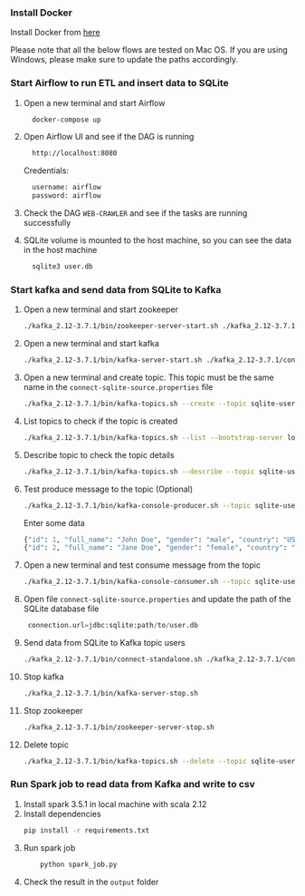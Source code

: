 ### Install Docker
Install Docker from [here](https://docs.docker.com/desktop/install/mac-install/)

Please note that all the below flows are tested on Mac OS. If you are using Windows, please make sure to update the paths accordingly.

### Start Airflow to run ETL and insert data to SQLite
1. Open a new terminal  and start Airflow
    ```bash
      docker-compose up
    ```
2. Open Airflow UI and see if the DAG is running
    ```bash
      http://localhost:8080
    ```
    Credentials:
    ```bash
      username: airflow
      password: airflow
    ```
3. Check the DAG `WEB-CRAWLER` and see if the tasks are running successfully

4. SQLite volume is mounted to the host machine, so you can see the data in the host machine
    ```bash
      sqlite3 user.db
    ```

### Start kafka and send data from SQLite to Kafka
1. Open a new terminal and start zookeeper
    ```bash
    ./kafka_2.12-3.7.1/bin/zookeeper-server-start.sh ./kafka_2.12-3.7.1/config/zookeeper.properties
    ```
2. Open a new terminal and start kafka
    ```bash
    ./kafka_2.12-3.7.1/bin/kafka-server-start.sh ./kafka_2.12-3.7.1/config/server.properties
    ```

3. Open a new terminal and create topic. This topic must be the same name in the `connect-sqlite-source.properties` file
    ```bash
    ./kafka_2.12-3.7.1/bin/kafka-topics.sh --create --topic sqlite-users --bootstrap-server localhost:9092 --partitions 1 --replication-factor 1
    ```

4. List topics to check if the topic is created
    ```bash
    ./kafka_2.12-3.7.1/bin/kafka-topics.sh --list --bootstrap-server localhost:9092
    ```

5. Describe topic to check the topic details
    ```bash
    ./kafka_2.12-3.7.1/bin/kafka-topics.sh --describe --topic sqlite-users --bootstrap-server localhost:9092
    ```

6. Test produce message to the topic (Optional)
    ```bash
    ./kafka_2.12-3.7.1/bin/kafka-console-producer.sh --topic sqlite-users --bootstrap-server localhost:9092
    ```
    Enter some data
    ```python
    {"id": 1, "full_name": "John Doe", "gender": "male", "country": "USA"}
    {"id": 2, "full_name": "Jane Doe", "gender": "female", "country": "USA"}
    ```

7. Open a new terminal and test consume message from the topic
    ```bash
    ./kafka_2.12-3.7.1/bin/kafka-console-consumer.sh --topic sqlite-users --from-beginning --bootstrap-server localhost:9092
    ```
   
8. Open file `connect-sqlite-source.properties` and update the path of the SQLite database file
   ```python
    connection.url=jdbc:sqlite:path/to/user.db
   ```   

9. Send data from SQLite to Kafka topic users
    ```bash
    ./kafka_2.12-3.7.1/bin/connect-standalone.sh ./kafka_2.12-3.7.1/config/connect-standalone.properties ./connect-sqlite-source.properties
    ```

10. Stop kafka
    ```bash
    ./kafka_2.12-3.7.1/bin/kafka-server-stop.sh
    ```
11. Stop zookeeper
    ```bash
    ./kafka_2.12-3.7.1/bin/zookeeper-server-stop.sh
    ```
12. Delete topic
    ```bash
    ./kafka_2.12-3.7.1/bin/kafka-topics.sh --delete --topic sqlite-users --bootstrap-server localhost:9092
    ```

### Run Spark job to read data from Kafka and write to csv
1. Install spark 3.5.1 in local machine with scala 2.12
2. Install dependencies
    ```bash
    pip install -r requirements.txt
    ```
3. Run spark job
    ```python
        python spark_job.py
    ```
4. Check the result in the `output` folder



